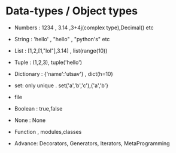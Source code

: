 # Data-types / Object types

- Numbers : 1234 , 3.14 ,3+4j(complex type),Decimal() etc
- String : 'hello' , "hello" , "python's" etc
- List : [1,2,[1,"lol"],3.14] , list(range(10))
- Tuple : (1,2,3), tuple('hello')
- Dictionary : {'name':'utsav'} , dict(h=10)
- set: only unique . set('a','b','c'),{'a','b'}
- file
- Boolean : true,false
- None : None
- Function , modules,classes

- Advance: Decorators, Generators, Iterators, MetaProgramming
